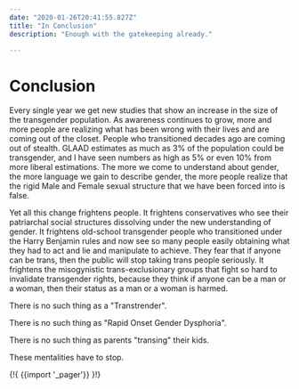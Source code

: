 ```yaml
---
date: "2020-01-26T20:41:55.827Z"
title: "In Conclusion"
description: "Enough with the gatekeeping already."

---
```


# Conclusion

Every single year we get new studies that show an increase in the size of the transgender population. As awareness continues to grow, more and more people are realizing what has been wrong with their lives and are coming out of the closet. People who transitioned decades ago are coming out of stealth. GLAAD estimates as much as 3% of the population could be transgender, and I have seen numbers as high as 5% or even 10% from more liberal estimations. The more we come to understand about gender, the more language we gain to describe gender, the more people realize that the rigid Male and Female sexual structure that we have been forced into is false.

Yet all this change frightens people. It frightens conservatives who see their patriarchal social structures dissolving under the new understanding of gender. It frightens old-school transgender people who transitioned under the Harry Benjamin rules and now see so many people easily obtaining what they had to act and lie and manipulate to achieve. They fear that if anyone can be trans, then the public will stop taking trans people seriously. It frightens the misogynistic trans-exclusionary groups that fight so hard to invalidate transgender rights, because they think if anyone can be a man or a woman, then their status as a man or a woman is harmed.

There is no such thing as a "Transtrender".

There is no such thing as "Rapid Onset Gender Dysphoria".

There is no such thing as parents "transing" their kids.

These mentalities have to stop.


{!{ {{import '_pager'}} }!}

